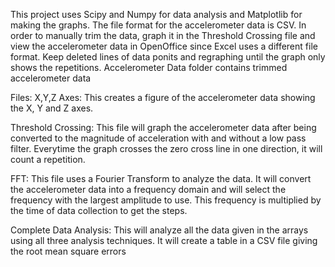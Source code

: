This project uses Scipy and Numpy for data analysis and Matplotlib for making the graphs. The file format for the accelerometer data is CSV. In order to manually trim the data, graph it in the Threshold Crossing file and view the accelerometer data in OpenOffice since Excel uses a different file format. Keep deleted lines of data ponits and regraphing until the graph only shows the repetitions. Accelerometer Data folder contains trimmed accelerometer data


Files:
X,Y,Z Axes:
This creates a figure of the accelerometer data showing the X, Y and Z axes.

Threshold Crossing:
This file will graph the accelerometer data after being converted to the magnitude of acceleration with and without a low pass filter. Everytime the graph crosses the zero cross line in one direction, it will count a repetition.

FFT:
This file uses a Fourier Transform to analyze the data. It will convert the accelerometer data into a frequency domain and will select the frequency with the largest amplitude to use. This frequency is multiplied by the time of data collection to get the steps.

Complete Data Analysis:
This will analyze all the data given in the arrays using all three analysis techniques. It will create a table in a CSV file giving the root mean square errors

